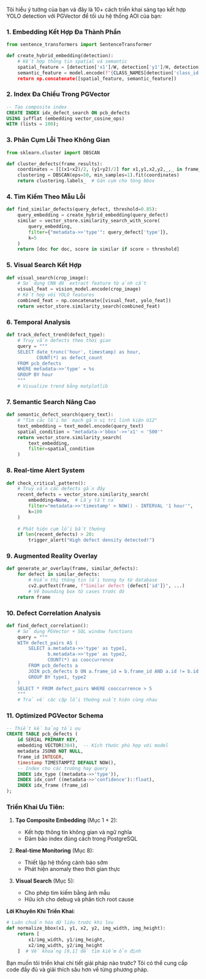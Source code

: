 Tôi hiểu ý tưởng của bạn và đây là 10+ cách triển khai sáng tạo kết hợp YOLO detection với PGVector để tối ưu hệ thống AOI của bạn:

### 1. **Embedding Kết Hợp Đa Thành Phần**
```python
from sentence_transformers import SentenceTransformer

def create_hybrid_embedding(detection):
    # Kết hợp thông tin spatial và semantic
    spatial_feature = [detection['x1']/W, detection['y1']/H, detection['x2']/W, detection['y2']/H]
    semantic_feature = model.encode(f"{CLASS_NAMES[detection['class_id']} {detection['conf']:.2f}")
    return np.concatenate([spatial_feature, semantic_feature])
```

### 2. **Index Đa Chiều Trong PGVector**
```sql
-- Tạo composite index
CREATE INDEX idx_defect_search ON pcb_defects 
USING ivfflat (embedding vector_cosine_ops) 
WITH (lists = 100);
```

### 3. **Phân Cụm Lỗi Theo Không Gian**
```python
from sklearn.cluster import DBSCAN

def cluster_defects(frame_results):
    coordinates = [[(x1+x2)/2, (y1+y2)/2] for x1,y1,x2,y2,_,_ in frame_results]
    clustering = DBSCAN(eps=50, min_samples=1).fit(coordinates)
    return clustering.labels_  # Gán cụm cho từng bbox
```

### 4. **Tìm Kiếm Theo Mẫu Lỗi**
```python
def find_similar_defects(query_defect, threshold=0.85):
    query_embedding = create_hybrid_embedding(query_defect)
    similar = vector_store.similarity_search_with_score(
        query_embedding, 
        filter={"metadata->>'type'": query_defect['type']},
        k=5
    )
    return [doc for doc, score in similar if score > threshold]
```

### 5. **Visual Search Kết Hợp**
```python
def visual_search(crop_image):
    # Sử dụng CNN để extract feature từ ảnh cắt
    visual_feat = vision_model.encode(crop_image)
    # Kết hợp với YOLO features
    combined_feat = np.concatenate([visual_feat, yolo_feat])
    return vector_store.similarity_search(combined_feat)
```

### 6. **Temporal Analysis**
```python
def track_defect_trend(defect_type):
    # Truy vấn defects theo thời gian
    query = """
    SELECT date_trunc('hour', timestamp) as hour,
           COUNT(*) as defect_count
    FROM pcb_defects
    WHERE metadata->>'type' = %s
    GROUP BY hour
    """
    # Visualize trend bằng matplotlib
```

### 7. **Semantic Search Nâng Cao**
```python
def semantic_defect_search(query_text):
    # "Tìm các lỗi hở mạch gần vị trí linh kiện U12"
    text_embedding = text_model.encode(query_text)
    spatial_condition = "metadata->'bbox'->>'x1' < '500'"
    return vector_store.similarity_search(
        text_embedding,
        filter=spatial_condition
    )
```

### 8. **Real-time Alert System**
```python
def check_critical_pattern():
    # Truy vấn các defects gần đây
    recent_defects = vector_store.similarity_search(
        embedding=None,  # Lấy tất cả
        filter="metadata->>'timestamp' > NOW() - INTERVAL '1 hour'",
        k=100
    )
    
    # Phát hiện cụm lỗi bất thường
    if len(recent_defects) > 20:
        trigger_alert("High defect density detected!")
```

### 9. **Augmented Reality Overlay**
```python
def generate_ar_overlay(frame, similar_defects):
    for defect in similar_defects:
        # Hiển thị thông tin lỗi tương tự từ database
        cv2.putText(frame, f"Similar defect {defect['id']}", ...)
        # Vẽ bounding box từ cases trước đó
    return frame
```

### 10. **Defect Correlation Analysis**
```python
def find_defect_correlation():
    # Sử dụng PGVector + SQL window functions
    query = """
    WITH defect_pairs AS (
        SELECT a.metadata->>'type' as type1,
               b.metadata->>'type' as type2,
               COUNT(*) as cooccurrence
        FROM pcb_defects a
        JOIN pcb_defects b ON a.frame_id = b.frame_id AND a.id != b.id
        GROUP BY type1, type2
    )
    SELECT * FROM defect_pairs WHERE cooccurrence > 5
    """
    # Trả về các cặp lỗi thường xuất hiện cùng nhau
```

### 11. **Optimized PGVector Schema**
```sql
-- Thiết kế bảng tối ưu
CREATE TABLE pcb_defects (
    id SERIAL PRIMARY KEY,
    embedding VECTOR(384),  -- Kích thước phù hợp với model
    metadata JSONB NOT NULL,
    frame_id INTEGER,
    timestamp TIMESTAMPTZ DEFAULT NOW(),
    -- Index cho các trường hay query
    INDEX idx_type ((metadata->>'type')),
    INDEX idx_conf ((metadata->>'confidence')::float),
    INDEX idx_frame (frame_id)
);
```

### Triển Khai Ưu Tiên:
1. **Tạo Composite Embedding** (Mục 1 + 2):
   - Kết hợp thông tin không gian và ngữ nghĩa
   - Đảm bảo index đúng cách trong PostgreSQL

2. **Real-time Monitoring** (Mục 8):
   - Thiết lập hệ thống cảnh báo sớm
   - Phát hiện anomaly theo thời gian thực

3. **Visual Search** (Mục 5):
   - Cho phép tìm kiếm bằng ảnh mẫu
   - Hữu ích cho debug và phân tích root cause

**Lời Khuyên Khi Triển Khai**:
```python
# Luôn chuẩn hóa dữ liệu trước khi lưu
def normalize_bbox(x1, y1, x2, y2, img_width, img_height):
    return [
        x1/img_width, y1/img_height,
        x2/img_width, y2/img_height
    ]  # Về khoảng [0,1] để tìm kiếm ổn định
```

Bạn muốn tôi triển khai chi tiết giải pháp nào trước? Tôi có thể cung cấp code đầy đủ và giải thích sâu hơn về từng phương pháp.